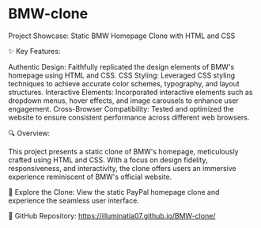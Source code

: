 # BMW-clone

Project Showcase: Static BMW Homepage Clone with HTML and CSS

✨ Key Features:

Authentic Design: Faithfully replicated the design elements of BMW's homepage using HTML and CSS.
CSS Styling: Leveraged CSS styling techniques to achieve accurate color schemes, typography, and layout structures.
Interactive Elements: Incorporated interactive elements such as dropdown menus, hover effects, and image carousels to enhance user engagement.
Cross-Browser Compatibility: Tested and optimized the website to ensure consistent performance across different web browsers.

🔍 Overview:

This project presents a static clone of BMW's homepage, meticulously crafted using HTML and CSS. With a focus on design fidelity, responsiveness, and interactivity, the clone offers users an immersive experience reminiscent of BMW's official website.

🚀 Explore the Clone:
View the static PayPal homepage clone and experience the seamless user interface.

💼 GitHub Repository: https://illuminatia07.github.io/BMW-clone/
